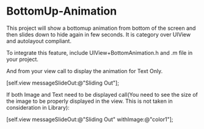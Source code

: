 # BottomUp-Animation
This project will show a bottomup animation from bottom of the screen and then slides down to hide again in few seconds. It is category over UIView and autolayout compliant.

To integrate this feature, include UIView+BottomAnimation.h and .m file in your project.

And from your view call to display the animation for Text Only.

[self.view messageSlideOut:@"Sliding Out"];

If both Image and Text need to be displayed call(You need to see the size of the image to be properly displayed in the view. This is not taken in consideration in Library):

[self.view messageSlideOut:@"Sliding Out" withImage:@"color1"];
